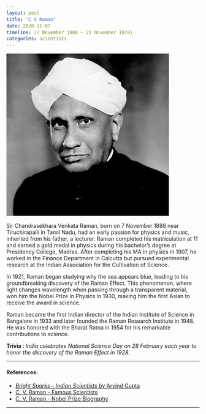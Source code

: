 ```yaml
---
layout: post
title: "C V Raman"
date: 2020-11-07
timeline: (7 November 1888 – 21 November 1970)
categories: scientists
---
```


<img src="/images/CV-Raman.jpeg" alt="C V Raman Image" class="circular-img" />

Sir Chandrasekhara Venkata Raman, born on 7 November 1888 near Tiruchirapalli in Tamil Nadu, had an early passion for physics and music, inherited from his father, a lecturer. Raman completed his matriculation at 11 and earned a gold medal in physics during his bachelor’s degree at Presidency College, Madras. After completing his MA in physics in 1907, he worked in the Finance Department in Calcutta but pursued experimental research at the Indian Association for the Cultivation of Science.

In 1921, Raman began studying why the sea appears blue, leading to his groundbreaking discovery of the Raman Effect. This phenomenon, where light changes wavelength when passing through a transparent material, won him the Nobel Prize in Physics in 1930, making him the first Asian to receive the award in science.

Raman became the first Indian director of the Indian Institute of Science in Bangalore in 1933 and later founded the Raman Research Institute in 1948. He was honored with the Bharat Ratna in 1954 for his remarkable contributions to science.

__Trivia__ : *India celebrates National Science Day on 28 February each year to honor the discovery of the Raman Effect in 1928.*

---

#### References:
- [*Bright Sparks - Indian Scientists* by Arvind Gupta](https://www.insaindia.res.in/pdf/BS.pdf)
- [C. V. Raman - Famous Scientists](https://www.famousscientists.org/c-v-raman/)  
- [C. V. Raman - Nobel Prize Biography](https://www.nobelprize.org/prizes/physics/1930/raman/biographical/)

---